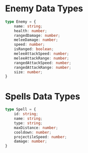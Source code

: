 # Enemy Data Types

```typescript
type Enemy = {
	name: string;
	health: number;
	rangedDamage: number;
	meleeDamage: number;
	speed: number;
	isRanged: boolean;
	meleeAttackSpeed: number;
	meleeAttackRange: number;
	rangedAttackSpeed: number;
	rangedAttackRange: number;
	size: number;
}
```

# Spells Data Types
```typescript
type Spell = {
	id: string;
	name: string;
	type: string;
	maxDistance: number;
	cooldown: number;
	projectileSpeed: number;
	damage: number;
}
```
